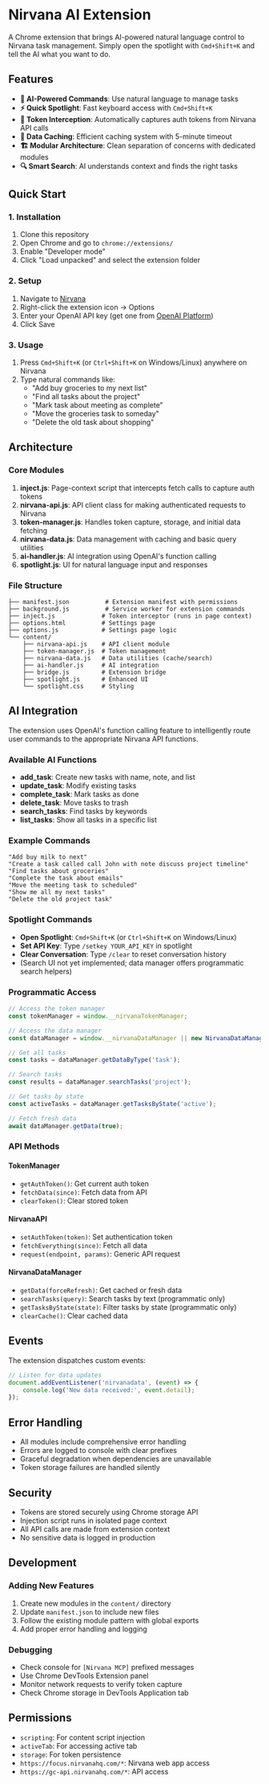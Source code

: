 # Nirvana AI Extension

A Chrome extension that brings AI-powered natural language control to Nirvana task management. Simply open the spotlight with `Cmd+Shift+K` and tell the AI what you want to do.

## Features

- **🤖 AI-Powered Commands**: Use natural language to manage tasks
- **⚡ Quick Spotlight**: Fast keyboard access with `Cmd+Shift+K`
- **🔐 Token Interception**: Automatically captures auth tokens from Nirvana API calls
- **💾 Data Caching**: Efficient caching system with 5-minute timeout
- **🏗️ Modular Architecture**: Clean separation of concerns with dedicated modules
- **🔍 Smart Search**: AI understands context and finds the right tasks

## Quick Start

### 1. Installation
1. Clone this repository
2. Open Chrome and go to `chrome://extensions/`
3. Enable "Developer mode"
4. Click "Load unpacked" and select the extension folder

### 2. Setup
1. Navigate to [Nirvana](https://focus.nirvanahq.com/)
2. Right-click the extension icon → Options
3. Enter your OpenAI API key (get one from [OpenAI Platform](https://platform.openai.com/api-keys))
4. Click Save

### 3. Usage
1. Press `Cmd+Shift+K` (or `Ctrl+Shift+K` on Windows/Linux) anywhere on Nirvana
2. Type natural commands like:
   - "Add buy groceries to my next list"
   - "Find all tasks about the project"
   - "Mark task about meeting as complete"
   - "Move the groceries task to someday"
   - "Delete the old task about shopping"

## Architecture

### Core Modules

1. **inject.js**: Page-context script that intercepts fetch calls to capture auth tokens
2. **nirvana-api.js**: API client class for making authenticated requests to Nirvana
3. **token-manager.js**: Handles token capture, storage, and initial data fetching
4. **nirvana-data.js**: Data management with caching and basic query utilities
5. **ai-handler.js**: AI integration using OpenAI's function calling
6. **spotlight.js**: UI for natural language input and responses

### File Structure

```
├── manifest.json          # Extension manifest with permissions
├── background.js          # Service worker for extension commands
├── inject.js             # Token interceptor (runs in page context)
├── options.html          # Settings page
├── options.js            # Settings page logic
└── content/
    ├── nirvana-api.js    # API client module
    ├── token-manager.js  # Token management
    ├── nirvana-data.js   # Data utilities (cache/search)
    ├── ai-handler.js     # AI integration
    ├── bridge.js         # Extension bridge
    ├── spotlight.js      # Enhanced UI
    └── spotlight.css     # Styling
```

## AI Integration

The extension uses OpenAI's function calling feature to intelligently route user commands to the appropriate Nirvana API functions.

### Available AI Functions

- **add_task**: Create new tasks with name, note, and list
- **update_task**: Modify existing tasks
- **complete_task**: Mark tasks as done
- **delete_task**: Move tasks to trash
- **search_tasks**: Find tasks by keywords
- **list_tasks**: Show all tasks in a specific list

### Example Commands

```
"Add buy milk to next"
"Create a task called call John with note discuss project timeline"
"Find tasks about groceries"
"Complete the task about emails"
"Move the meeting task to scheduled"
"Show me all my next tasks"
"Delete the old project task"
```

### Spotlight Commands

- **Open Spotlight**: `Cmd+Shift+K` (or `Ctrl+Shift+K` on Windows/Linux)
- **Set API Key**: Type `/setkey YOUR_API_KEY` in spotlight
- **Clear Conversation**: Type `/clear` to reset conversation history
- (Search UI not yet implemented; data manager offers programmatic search helpers)

### Programmatic Access

```javascript
// Access the token manager
const tokenManager = window.__nirvanaTokenManager;

// Access the data manager
const dataManager = window.__nirvanaDataManager || new NirvanaDataManager(window.__nirvanaTokenManager);

// Get all tasks
const tasks = dataManager.getDataByType('task');

// Search tasks
const results = dataManager.searchTasks('project');

// Get tasks by state
const activeTasks = dataManager.getTasksByState('active');

// Fetch fresh data
await dataManager.getData(true);
```

### API Methods

#### TokenManager
- `getAuthToken()`: Get current auth token
- `fetchData(since)`: Fetch data from API
- `clearToken()`: Clear stored token

#### NirvanaAPI
- `setAuthToken(token)`: Set authentication token
- `fetchEverything(since)`: Fetch all data
- `request(endpoint, params)`: Generic API request

#### NirvanaDataManager
- `getData(forceRefresh)`: Get cached or fresh data
- `searchTasks(query)`: Search tasks by text (programmatic only)
- `getTasksByState(state)`: Filter tasks by state (programmatic only)
- `clearCache()`: Clear cached data

## Events

The extension dispatches custom events:

```javascript
// Listen for data updates
document.addEventListener('nirvanadata', (event) => {
    console.log('New data received:', event.detail);
});
```

## Error Handling

- All modules include comprehensive error handling
- Errors are logged to console with clear prefixes
- Graceful degradation when dependencies are unavailable
- Token storage failures are handled silently

## Security

- Tokens are stored securely using Chrome storage API
- Injection script runs in isolated page context
- All API calls are made from extension context
- No sensitive data is logged in production

## Development

### Adding New Features

1. Create new modules in the `content/` directory
2. Update `manifest.json` to include new files
3. Follow the existing module pattern with global exports
4. Add proper error handling and logging

### Debugging

- Check console for `[Nirvana MCP]` prefixed messages
- Use Chrome DevTools Extension panel
- Monitor network requests to verify token capture
- Check Chrome storage in DevTools Application tab

## Permissions

- `scripting`: For content script injection
- `activeTab`: For accessing active tab
- `storage`: For token persistence
- `https://focus.nirvanahq.com/*`: Nirvana web app access
- `https://gc-api.nirvanahq.com/*`: API access